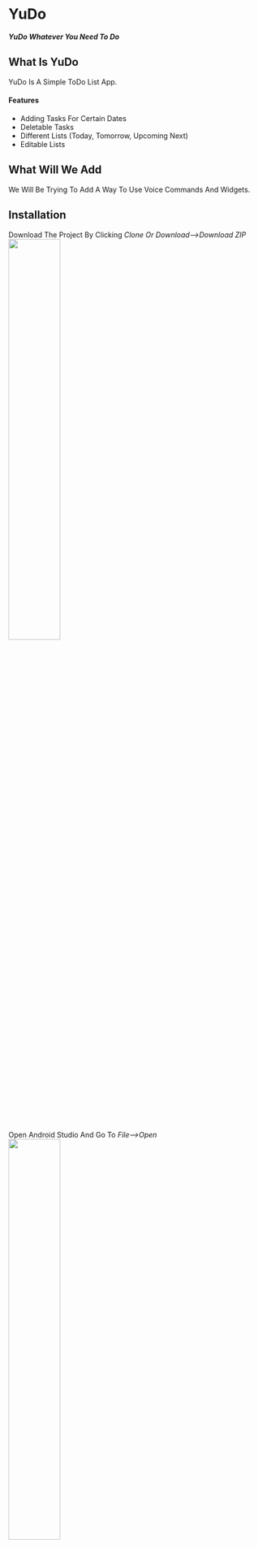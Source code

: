 # YuDo
***YuDo Whatever You Need To Do***
## What Is YuDo
YuDo Is A Simple ToDo List App.
#### Features
* Adding Tasks For Certain Dates
* Deletable Tasks
* Different Lists (Today, Tomorrow, Upcoming Next)
* Editable Lists
## What Will We Add
We Will Be Trying To Add A Way To Use Voice Commands And Widgets.
## Installation             
Download The Project By Clicking *Clone Or Download-->Download ZIP*              
<img src="https://user-images.githubusercontent.com/24327117/38764668-4bb88126-3fee-11e8-8d1d-b973b0c6f8fa.JPG" width="45%">                 
Open Android Studio And Go To *File-->Open*                           
<img src="https://user-images.githubusercontent.com/24327117/38764667-4a31de60-3fee-11e8-9df3-4019de83303a.JPG" width="45%">               
You Should Now Have The Project Open In Android Studio.

Inspired By AndroStock's Task App Tutorial:
https://www.androstock.com/tutorials/create-a-todo-task-app-on-android-android-studio.html
